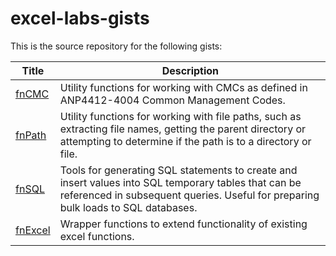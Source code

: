 # excel-labs-gists

This is the source repository for the following gists:

|Title|Description|
|-|-|
|[fnCMC](https://gist.github.com/BakedPinata/a323e9e8b2c3e2bbdba828693b02692d)|Utility functions for working with CMCs as defined in ANP4412-4004 Common Management Codes.|
|[fnPath](https://gist.github.com/BakedPinata/50da565e21e6070802860bde266615c2)|Utility functions for working with file paths, such as extracting file names, getting the parent directory or attempting to determine if the path is to a directory or file.|
|[fnSQL](https://gist.github.com/BakedPinata/b1774ce231f022e4c6f335547e1d6ae3)|Tools for generating SQL statements to create and insert values into SQL temporary tables that can be referenced in subsequent queries. Useful for preparing bulk loads to SQL databases.|
|[fnExcel](https://gist.github.com/BakedPinata/13db435c0a4e2b461ea01ac648e517b4)|Wrapper functions to extend functionality of existing excel functions.|
